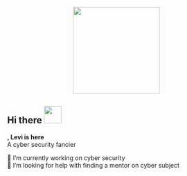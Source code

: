 <p align="center">  <img src="https://media.giphy.com/media/SmwsaXanCdOxy/giphy.gif" width="200" height="200">
<p align="center"> <b><h2> Hi there <img src="https://raw.githubusercontent.com/blackcater/blackcater/master/images/Hi.gif" width="40" height="40" ></h2> , Levi is here </b><br>
A cyber security fancier
  
🔭 I’m currently working on cyber security <br>
🤔 I’m looking for help with finding a mentor on cyber subject


<!--
**levi-ackermn/levi-ackermn** is a ✨ _special_ ✨ repository because its `README.md` (this file) appears on your GitHub profile.

Here are some ideas to get you started:

-
- 🌱 I’m currently learning ...
- 👯 I’m looking to collaborate on ...
- 
- 💬 Ask me about ...
- 📫 How to reach me: ...
- 😄 Pronouns: ...
- ⚡ Fun fact: ...
-->
